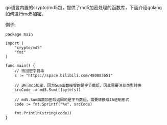 go语言内置的crypto/md5包，提供了md5加密处理的函数库，下面介绍golang如何进行md5加密。

例子:

```
package main

import (
	"crypto/md5"
	"fmt"
)

func main() {
	// 待加密字符串
	s := "https://space.bilibili.com/480883651"

	// 进行md5加密，因为Sum函数接受的是字节数组，因此需要注意类型转换
	srcCode := md5.Sum([]byte(s))

	// md5.Sum函数加密后返回的是字节数组，需要转换成16进制形式
	code := fmt.Sprintf("%x", srcCode)

	fmt.Println(string(code))
}
```
